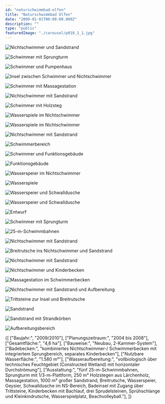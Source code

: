 ```yaml
---
id: "naturschwimmbad-olfen"
title: "Naturschwimmbad Olfen"
date: "2009-01-01T00:00:00.000Z"
description: ""
type: "public"
featuredImage: "./carousel/p018_1_1.jpg"
---
```


<Carousel>
<CarouselImage description="Nichtschwimmer und Sandstrand">

![Nichtschwimmer und Sandstrand](./carousel/p018_1_1.jpg)

</CarouselImage>
<CarouselImage description="Schwimmer mit Sprungturm">

![Schwimmer mit Sprungturm](./carousel/p018_1_2.jpg)

</CarouselImage>
<CarouselImage description="Schwimmer und Pumpenhaus">

![Schwimmer und Pumpenhaus](./carousel/p018_1_3.jpg)

</CarouselImage>
<CarouselImage description="Insel zwischen Schwimmer und Nichtschwimmer">

![Insel zwischen Schwimmer und Nichtschwimmer](./carousel/p018_1_4.jpg)

</CarouselImage>
<CarouselImage description="Schwimmer mit Massagestation">

![Schwimmer mit Massagestation](./carousel/p018_1_5.jpg)

</CarouselImage>
<CarouselImage description="Nichtschwimmer mit Sandstrand">

![Nichtschwimmer mit Sandstrand](./carousel/p018_1_6.jpg)

</CarouselImage>
<CarouselImage description="Schwimmer mit Holzsteg">

![Schwimmer mit Holzsteg](./carousel/p018_1_7.jpg)

</CarouselImage>
<CarouselImage description="Wasserspiele im Nichtschwimmer">

![Wasserspiele im Nichtschwimmer](./carousel/p018_1_8.jpg)

</CarouselImage>
<CarouselImage description="Wasserspiele im Nichtschwimmer">

![Wasserspiele im Nichtschwimmer](./carousel/p018_1_9.jpg)

</CarouselImage>
<CarouselImage description="Nichtschwimmer mit Sandstrand">

![Nichtschwimmer mit Sandstrand](./carousel/p018_1_10.jpg)

</CarouselImage>
<CarouselImage description="Schwimmerbereich">

![Schwimmerbereich](./carousel/p018_1_11.jpg)

</CarouselImage>
<CarouselImage description="Schwimmer und Funktionsgebäude">

![Schwimmer und Funktionsgebäude](./carousel/p018_1_12.jpg)

</CarouselImage>
<CarouselImage description="Funktionsgebäude">

![Funktionsgebäude](./carousel/p018_1_13.jpg)

</CarouselImage>
<CarouselImage description="Wasserspeier im Nichtschwimmer">

![Wasserspeier im Nichtschwimmer](./carousel/p018_1_14.jpg)

</CarouselImage>
<CarouselImage description="Wasserspiele">

![Wasserspiele](./carousel/p018_1_15.jpg)

</CarouselImage>
<CarouselImage description="Wasserspeier und Schwalldusche">

![Wasserspeier und Schwalldusche](./carousel/p018_1_16.jpg)

</CarouselImage>
<CarouselImage description="Wasserspeier und Schwalldusche">

![Wasserspeier und Schwalldusche](./carousel/p018_1_17.jpg)

</CarouselImage>
<CarouselImage description="Entwurf">

![Entwurf](./carousel/p018_1_18.jpg)

</CarouselImage>
<CarouselImage description="Schwimmer mit Sprungturm">

![Schwimmer mit Sprungturm](./carousel/p018_1_19.jpg)

</CarouselImage>
<CarouselImage description="25-m-Schwimmbahnen">

![25-m-Schwimmbahnen](./carousel/p018_1_20.jpg)

</CarouselImage>
<CarouselImage description="Nichtschwimmer mit Sandstrand">

![Nichtschwimmer mit Sandstrand](./carousel/p018_1_21.jpg)

</CarouselImage>
<CarouselImage description="Breitrutsche ins Nichtschwimmer und Sandstrand">

![Breitrutsche ins Nichtschwimmer und Sandstrand](./carousel/p018_1_22.jpg)

</CarouselImage>
<CarouselImage description="Nichtschwimmer mit Sandstrand">

![Nichtschwimmer mit Sandstrand](./carousel/p018_1_23.jpg)

</CarouselImage>
<CarouselImage description="Nichtschwimmer und Kinderbecken">

![Nichtschwimmer und Kinderbecken](./carousel/p018_1_24.jpg)

</CarouselImage>
<CarouselImage description="Massagestation im Schwimmerbecken ">

![Massagestation im Schwimmerbecken ](./carousel/p018_1_25.jpg)

</CarouselImage>
<CarouselImage description="Nichtschwimmer mit Sandstrand und Aufbereitung">

![Nichtschwimmer mit Sandstrand und Aufbereitung](./carousel/p018_1_26.jpg)

</CarouselImage>
<CarouselImage description="Trittsteine zur Insel und Breitrutsche">

![Trittsteine zur Insel und Breitrutsche](./carousel/p018_1_27.jpg)

</CarouselImage>
<CarouselImage description="Sandstrand">

![Sandstrand](./carousel/p018_1_28.jpg)

</CarouselImage>
<CarouselImage description="Sandstrand mit Strandkörben">

![Sandstrand mit Strandkörben](./carousel/p018_1_29.jpg)

</CarouselImage>
<CarouselImage description="Aufbereitungsbereich">

![Aufbereitungsbereich](./carousel/p018_1_30.jpg)

</CarouselImage>
</Carousel>


<SpecificationsTable title="Naturschwimmbad Olfen - technische Daten">
    {[
        ["Baujahr:", "2009/2010"],
        ["Planungszeitraum:", "2004 bis 2008"],
        ["Gesamtfläche:", "4,6 ha"],
        ["Bauweise:", "Neubau, 2-Kammer-System"],
        ["Badebecken:", "kombiniertes Nichtschwimmer-/ Schwimmerbecken mit integriertem Sprungbereich, separates Kinderbecken"],
        ["Nutzbare Wasserfläche:", "1.580 m²"],
        ["Wasseraufbereitung:", "vollbiologisch über technisches Feuchtgebiet (Constructed Wetland) mit horizontaler Durchströmung"],
        ["Ausstattung:", "fünf 25-m-Schwimmbahnen, Sprungturm mit 1/3-m-Plattform, 250 m² Holzstegen aus Lärchenholz, Massagestation, 1000 m² großer Sandstrand, Breitrutsche, Wasserspeier, Geysier, Schwalldusche im NS-Bereich, Badeinsel mit Zugang über Trittsteine, Kinderbecken mit Bachlauf, drei Sprudelsteinen, Sprühschlange und Kleinkindrutsche, Wasserspielplatz, Beachvolleyball."],
    ]}
</SpecificationsTable>

